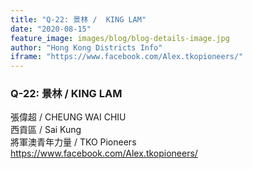 ```yaml
---
title: "Q-22: 景林 /  KING LAM"
date: "2020-08-15"
feature_image: images/blog/blog-details-image.jpg
author: "Hong Kong Districts Info"
iframe: "https://www.facebook.com/Alex.tkopioneers/"
---
```


### Q-22: 景林 /  KING LAM  
張偉超 /  CHEUNG WAI CHIU  
西貢區 / Sai Kung  
將軍澳青年力量 /  TKO Pioneers  
https://www.facebook.com/Alex.tkopioneers/
